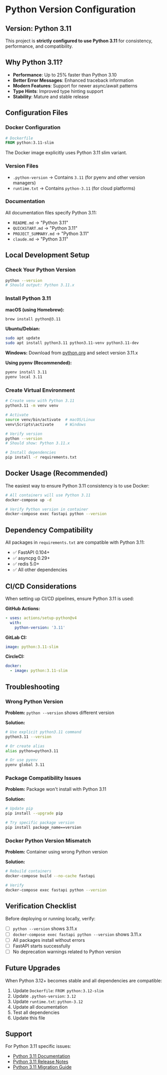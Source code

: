 # Python Version Configuration

## Version: Python 3.11

This project is **strictly configured to use Python 3.11** for consistency, performance, and compatibility.

## Why Python 3.11?

- **Performance**: Up to 25% faster than Python 3.10
- **Better Error Messages**: Enhanced traceback information
- **Modern Features**: Support for newer async/await patterns
- **Type Hints**: Improved type hinting support
- **Stability**: Mature and stable release

## Configuration Files

### Docker Configuration
```dockerfile
# Dockerfile
FROM python:3.11-slim
```
The Docker image explicitly uses Python 3.11 slim variant.

### Version Files
- `.python-version` → Contains `3.11` (for pyenv and other version managers)
- `runtime.txt` → Contains `python-3.11` (for cloud platforms)

### Documentation
All documentation files specify Python 3.11:
- `README.md` → "Python 3.11"
- `QUICKSTART.md` → "Python 3.11"
- `PROJECT_SUMMARY.md` → "Python 3.11"
- `claude.md` → "Python 3.11"

## Local Development Setup

### Check Your Python Version
```bash
python --version
# Should output: Python 3.11.x
```

### Install Python 3.11

**macOS (using Homebrew):**
```bash
brew install python@3.11
```

**Ubuntu/Debian:**
```bash
sudo apt update
sudo apt install python3.11 python3.11-venv python3.11-dev
```

**Windows:**
Download from [python.org](https://www.python.org/downloads/) and select version 3.11.x

**Using pyenv (Recommended):**
```bash
pyenv install 3.11
pyenv local 3.11
```

### Create Virtual Environment
```bash
# Create venv with Python 3.11
python3.11 -m venv venv

# Activate
source venv/bin/activate  # macOS/Linux
venv\Scripts\activate     # Windows

# Verify version
python --version
# Should show: Python 3.11.x

# Install dependencies
pip install -r requirements.txt
```

## Docker Usage (Recommended)

The easiest way to ensure Python 3.11 consistency is to use Docker:

```bash
# All containers will use Python 3.11
docker-compose up -d

# Verify Python version in container
docker-compose exec fastapi python --version
```

## Dependency Compatibility

All packages in `requirements.txt` are compatible with Python 3.11:

- ✅ FastAPI 0.104+
- ✅ asyncpg 0.29+
- ✅ redis 5.0+
- ✅ All other dependencies

## CI/CD Considerations

When setting up CI/CD pipelines, ensure Python 3.11 is used:

**GitHub Actions:**
```yaml
- uses: actions/setup-python@v4
  with:
    python-version: '3.11'
```

**GitLab CI:**
```yaml
image: python:3.11-slim
```

**CircleCI:**
```yaml
docker:
  - image: python:3.11-slim
```

## Troubleshooting

### Wrong Python Version

**Problem:** `python --version` shows different version

**Solution:**
```bash
# Use explicit python3.11 command
python3.11 --version

# Or create alias
alias python=python3.11

# Or use pyenv
pyenv global 3.11
```

### Package Compatibility Issues

**Problem:** Package won't install with Python 3.11

**Solution:**
```bash
# Update pip
pip install --upgrade pip

# Try specific package version
pip install package_name==version
```

### Docker Python Version Mismatch

**Problem:** Container using wrong Python version

**Solution:**
```bash
# Rebuild containers
docker-compose build --no-cache fastapi

# Verify
docker-compose exec fastapi python --version
```

## Verification Checklist

Before deploying or running locally, verify:

- [ ] `python --version` shows 3.11.x
- [ ] `docker-compose exec fastapi python --version` shows 3.11.x
- [ ] All packages install without errors
- [ ] FastAPI starts successfully
- [ ] No deprecation warnings related to Python version

## Future Upgrades

When Python 3.12+ becomes stable and all dependencies are compatible:

1. Update `Dockerfile`: `FROM python:3.12-slim`
2. Update `.python-version`: `3.12`
3. Update `runtime.txt`: `python-3.12`
4. Update all documentation
5. Test all dependencies
6. Update this file

## Support

For Python 3.11 specific issues:
- [Python 3.11 Documentation](https://docs.python.org/3.11/)
- [Python 3.11 Release Notes](https://docs.python.org/3.11/whatsnew/3.11.html)
- [Python 3.11 Migration Guide](https://docs.python.org/3.11/whatsnew/3.11.html#porting-to-python-3-11)

